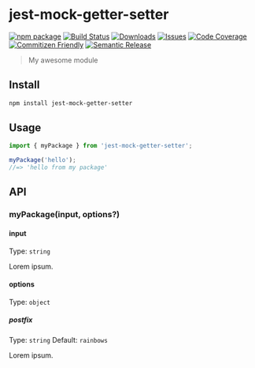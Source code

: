 # jest-mock-getter-setter

[![npm package][npm-img]][npm-url]
[![Build Status][build-img]][build-url]
[![Downloads][downloads-img]][downloads-url]
[![Issues][issues-img]][issues-url]
[![Code Coverage][codecov-img]][codecov-url]
[![Commitizen Friendly][commitizen-img]][commitizen-url]
[![Semantic Release][semantic-release-img]][semantic-release-url]

> My awesome module

## Install

```bash
npm install jest-mock-getter-setter
```

## Usage

```ts
import { myPackage } from 'jest-mock-getter-setter';

myPackage('hello');
//=> 'hello from my package'
```

## API

### myPackage(input, options?)

#### input

Type: `string`

Lorem ipsum.

#### options

Type: `object`

##### postfix

Type: `string`
Default: `rainbows`

Lorem ipsum.

[build-img]:https://github.com/nandappputra/jest-mock-getter-setter/actions/workflows/release.yml/badge.svg
[build-url]:https://github.com/nandappputra/jest-mock-getter-setter/actions/workflows/release.yml
[downloads-img]:https://img.shields.io/npm/dt/jest-mock-getter-setter
[downloads-url]:https://www.npmtrends.com/jest-mock-getter-setter
[npm-img]:https://img.shields.io/npm/v/jest-mock-getter-setter
[npm-url]:https://www.npmjs.com/package/jest-mock-getter-setter
[issues-img]:https://img.shields.io/github/issues/nandappputra/jest-mock-getter-setter
[issues-url]:https://github.com/nandappputra/jest-mock-getter-setter/issues
[codecov-img]:https://codecov.io/gh/nandappputra/jest-mock-getter-setter/branch/main/graph/badge.svg
[codecov-url]:https://codecov.io/gh/nandappputra/jest-mock-getter-setter
[semantic-release-img]:https://img.shields.io/badge/%20%20%F0%9F%93%A6%F0%9F%9A%80-semantic--release-e10079.svg
[semantic-release-url]:https://github.com/semantic-release/semantic-release
[commitizen-img]:https://img.shields.io/badge/commitizen-friendly-brightgreen.svg
[commitizen-url]:http://commitizen.github.io/cz-cli/
